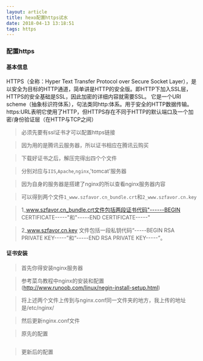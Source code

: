 ```yaml
---
layout: article
title: hexo配置https试水
date: 2018-04-13 13:18:51
tags: https
---
```


### 配置https

#### 基本信息

HTTPS（全称：Hyper Text Transfer Protocol over Secure Socket Layer），是以安全为目标的HTTP通道，简单讲是HTTP的安全版。即HTTP下加入SSL层，HTTPS的安全基础是SSL，因此加密的详细内容就需要SSL。 它是一个URI scheme（抽象标识符体系），句法类同http:体系。用于安全的HTTP数据传输。https:URL表明它使用了HTTP，但HTTPS存在不同于HTTP的默认端口及一个加密/身份验证层（在HTTP与TCP之间）

> 必须先要有ssl证书才可以配置https链接

> 因为用的是腾讯云服务器，所以证书相应在腾讯云购买

> 下载好证书之后，解压完得出四个个文件

> 分别对应与`IIS`,`Apache`,`nginx`,'tomcat'服务器

> 因为自身的服务器是搭建了nginx的所以查看nginx服务器内容

> 可以得到两个文件`1_www.szfavor.cn_bundle.crt`和`2_www.szfavor.cn.key`

> 1_www.szfavor.cn_bundle.crt文件包括两段证书代码"------BEGIN CERTIFICATE-----"和"-----END CERTIFICATE-----"

> 2_www.szfavor.cn.key 文件包括一段私钥代码“-----BEGIN RSA PRIVATE KEY-----”和“-----END RSA PRIVATE KEY-----”。

#### 证书安装

> 首先你得安装nginx服务器

> 参考菜鸟教程中nginx的安装和配置(http://www.runoob.com/linux/negin-install-setup.html)

> 将上述两个文件上传到与nginx.conf同一文件夹的地方，我上传的地址是/etc/nginx/

> 然后更新nginx.conf文件

> 原先的配置

```

```
> 更新后的配置

```

```